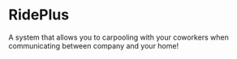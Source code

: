 # RidePlus

A system that allows you to carpooling with your coworkers when communicating between company and your home!

